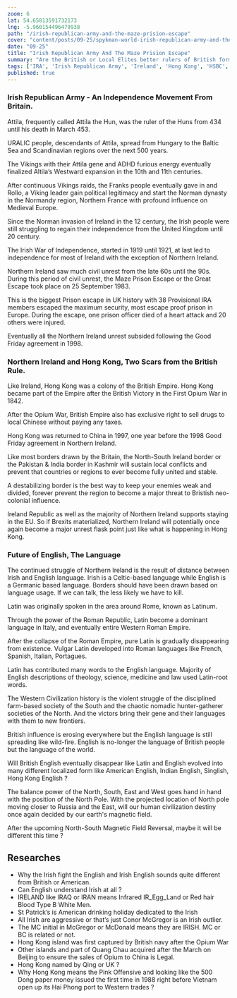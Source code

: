 ```yaml
--- 
zoom: 6
lat: 54.65813591732173
lng: -5.960154496479938
path: "/irish-republican-army-and-the-maze-prision-escape"
cover: "content/posts/09-25/spykman-world-irish-republican-army-and-the-maze-prison-escape.png"
date: "09-25"
title: "Irish Republican Army And The Maze Prision Escape"
summary: "Are the British or Local Elites better rulers of British formal satelite states?"
tags: ['IRA', 'Irish Republican Army', 'Ireland', 'Hong Kong', 'HSBC', 'United Kingdom','Spykman World','GeoGenetics']
published: true
---
```

### Irish Republican Army - An Independence Movement From Britain.

Attila, frequently called Attila the Hun, was the ruler of the Huns from 434 until his death in March 453. 

URALIC people, descendants of Attila, spread from Hungary to the Baltic Sea and Scandinavian regions over the next 500 years. 

The Vikings with their Attila gene and ADHD furious energy eventually finalized Altila’s Westward expansion in the 10th and 11th centuries.

After continuous Vikings raids, the Franks people eventually gave in and Rollo, a Viking leader gain political legitimacy and start the Norman dynasty in the Normandy region, Northern France with profound influence on Medieval Europe. 

Since the Norman invasion of Ireland in the 12 century, the Irish people were still struggling to regain their independence from the United Kingdom until 20 century. 

The Irish War of Independence, started in 1919 until 1921, at last led to independence for most of Ireland with the exception of Northern Ireland.   

Northern Ireland saw much civil unrest from the late 60s until the 90s. During this period of civil unrest, the Maze Prison Escape or the Great Escape took place on 25 September 1983. 

This is the biggest Prison escape in UK history with 38 Provisional IRA members escaped the maximum security, most escape proof prison in Europe. During the escape, one prison officer died of a heart attack and 20 others were injured.  

Eventually all the Northern Ireland unrest subsided following the Good Friday agreement in 1998.

### Northern Ireland and Hong Kong, Two Scars from the British Rule.

Like Ireland, Hong Kong was a colony of the British Empire. Hong Kong became part of the Empire after the British Victory in the First Opium War in 1842.

After the Opium War, British Empire also has exclusive right to sell drugs to local Chinese without paying any taxes. 

Hong Kong was returned to China in 1997, one year before the 1998 Good Friday agreement in Northern Ireland. 

Like most borders drawn by the Britain, the North-South Ireland border or the Pakistan & India border in Kashmir will sustain local conflicts and prevent that countries or regions to ever become fully united and stable. 

A destabilizing border is the best way to keep your enemies weak and divided, forever prevent the region to become a major threat to Bristish neo-colonial influence.

Ireland Republic as well as the majority of Northern Ireland supports staying in the EU. So if Brexits materialized, Northern Ireland will potentially once again become a major unrest flask point just like what is happening in Hong Kong. 

### Future of English, The Language

The continued struggle of Northern Ireland is the result of distance between Irish and English language. Irish is a Celtic-based language while English is a Germanic based language. Borders should have been drawn based on language usage. If we can talk, the less likely we have to kill. 

Latin was originally spoken in the area around Rome, known as Latinum. 

Through the power of the Roman Republic, Latin become a dominant language in Italy, and eventually entire Western Roman Empire. 

After the collapse of the Roman Empire, pure Latin is gradually disappearing from existence. Vulgar Latin developed into Roman languages like French, Spanish, Italian, Portagues. 

Latin has contributed many words to the English language. Majority of English descriptions of theology, science, medicine and law used Latin-root words.

The Western Civilization history is the violent struggle of the disciplined farm-based society of the South and the chaotic nomadic hunter-gatherer societies of the North. And the victors bring their gene and their languages with them to new frontiers.

British influence is erosing everywhere but the English language is still spreading like wild-fire. English is no-longer the language of British people but the language of the world. 

Will British English eventually disappear like Latin and English evolved into many different localized form like American English, Indian English, Singlish, Hong Kong English ?

The balance power of the North, South, East and West goes hand in hand with the position of the North Pole. With the projected location of North pole moving closer to Russia and the East, will our human civilization destiny once again decided by our earth's magnetic field. 

After the upcoming North-South Magnetic Field Reversal, maybe it will be different this time ?

## Researches
- Why the Irish fight the English and Irish English sounds quite different from British or American. 
- Can English understand Irish at all ? 
- IRELAND like IRAQ or IRAN means Infrared IR_Egg_Land or Red hair Blood Type B White Men. 
- St Patrick’s is American drinking holiday dedicated to the Irish 
- All Irish are aggressive or that’s just Conor McGregor is an Irish outlier.
- The MC initial in McGregor or McDonald means they are IRISH. MC or BC is related or not. 
- Hong Kong island was first captured by British navy after the Opium War 
- Other islands and part of Quang Chau acquired after the March on Beijing to ensure the sales of Opium to China is Legal.
- Hong Kong named by Qing or UK ? 
- Why Hong Kong means the Pink Offensive and looking like the 500 Dong paper money issued the first time in 1988 right before Vietnam open up its Hai Phong port to Western trades ?